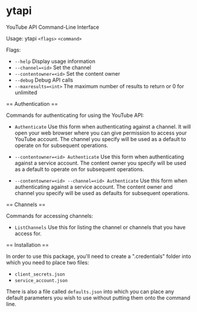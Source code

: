 # ytapi
YouTube API Command-Line Interface

Usage:
  ytapi `<flags>` `<command>`

Flags:

  * `--help`              Display usage information
  * `--channel=<id>`      Set the channel
  * `--contentowner=<id>` Set the content owner
  * `--debug`             Debug API calls
  * `--maxresults=<int>`  The maximum number of results to return or 0 for unlimited

== Authentication ==

Commands for authenticating for using the YouTube API:

  * `Authenticate` Use this form when authenticating against a channel. It will open
    your web browser where you can give permission to access your YouTube
	account. The channel you specify will be used as a default to operate on
	for subsequent operations.

  * `--contentowner=<id> Authenticate` Use this form when authenticating against a
    service account. The content owner you specify will be used as a default to 
	operate on for subsequent operations.

  * `--contentowner=<id> --channel=<id> Authenticate` Use this form when 
    authenticating against a service account. The content owner and channel you 
	specify will be used as defaults for subsequent operations.

== Channels ==

Commands for accessing channels:

  * `ListChannels` Use this for listing the channel or channels that you have
    access for.

== Installation ==

In order to use this package, you'll need to create a ".credentials" folder
into which you need to place two files:

  * `client_secrets.json`
  * `service_account.json`
  
There is also a file called `defaults.json` into which you can place any
default parameters you wish to use without putting them onto the command
line.

